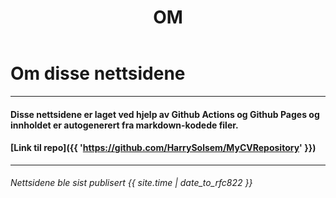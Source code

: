 ﻿---
title: OM
custom_css: about
---

# Om disse nettsidene

***

#### Disse nettsidene er laget ved hjelp av Github Actions og Github Pages og innholdet er autogenerert fra markdown-kodede filer.
#### [Link til repo]({{ 'https://github.com/HarrySolsem/MyCVRepository' }})
***

###### Nettsidene ble sist publisert {{ site.time | date_to_rfc822  }}